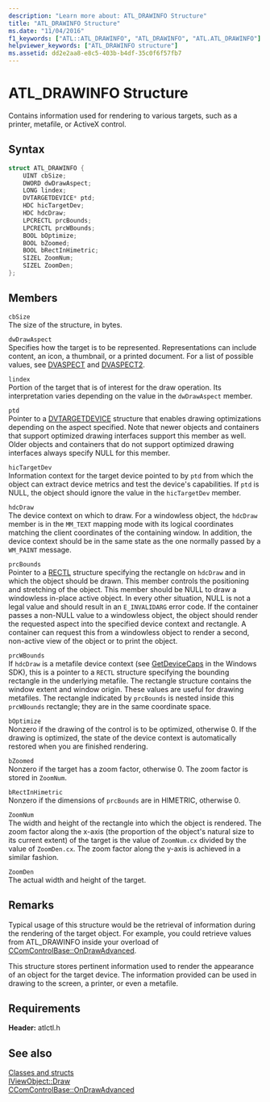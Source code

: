```yaml
---
description: "Learn more about: ATL_DRAWINFO Structure"
title: "ATL_DRAWINFO Structure"
ms.date: "11/04/2016"
f1_keywords: ["ATL::ATL_DRAWINFO", "ATL_DRAWINFO", "ATL.ATL_DRAWINFO"]
helpviewer_keywords: ["ATL_DRAWINFO structure"]
ms.assetid: dd2e2aa8-e8c5-403b-b4df-35c0f6f57fb7
---
```

# ATL_DRAWINFO Structure

Contains information used for rendering to various targets, such as a printer, metafile, or ActiveX control.

## Syntax

```cpp
struct ATL_DRAWINFO {
    UINT cbSize;
    DWORD dwDrawAspect;
    LONG lindex;
    DVTARGETDEVICE* ptd;
    HDC hicTargetDev;
    HDC hdcDraw;
    LPCRECTL prcBounds;
    LPCRECTL prcWBounds;
    BOOL bOptimize;
    BOOL bZoomed;
    BOOL bRectInHimetric;
    SIZEL ZoomNum;
    SIZEL ZoomDen;
};
```

## Members

`cbSize`<br/>
The size of the structure, in bytes.

`dwDrawAspect`<br/>
Specifies how the target is to be represented. Representations can include content, an icon, a thumbnail, or a printed document. For a list of possible values, see [DVASPECT](/windows/win32/api/wtypes/ne-wtypes-dvaspect) and [DVASPECT2](/windows/win32/api/ocidl/ne-ocidl-dvaspect2).

`lindex`<br/>
Portion of the target that is of interest for the draw operation. Its interpretation varies depending on the value in the `dwDrawAspect` member.

`ptd`<br/>
Pointer to a [DVTARGETDEVICE](/windows/win32/api/objidl/ns-objidl-dvtargetdevice) structure that enables drawing optimizations depending on the aspect specified. Note that newer objects and containers that support optimized drawing interfaces support this member as well. Older objects and containers that do not support optimized drawing interfaces always specify NULL for this member.

`hicTargetDev`<br/>
Information context for the target device pointed to by `ptd` from which the object can extract device metrics and test the device's capabilities. If `ptd` is NULL, the object should ignore the value in the `hicTargetDev` member.

`hdcDraw`<br/>
The device context on which to draw. For a windowless object, the `hdcDraw` member is in the `MM_TEXT` mapping mode with its logical coordinates matching the client coordinates of the containing window. In addition, the device context should be in the same state as the one normally passed by a `WM_PAINT` message.

`prcBounds`<br/>
Pointer to a [RECTL](/windows/win32/api/windef/ns-windef-rectl) structure specifying the rectangle on `hdcDraw` and in which the object should be drawn. This member controls the positioning and stretching of the object. This member should be NULL to draw a windowless in-place active object. In every other situation, NULL is not a legal value and should result in an `E_INVALIDARG` error code. If the container passes a non-NULL value to a windowless object, the object should render the requested aspect into the specified device context and rectangle. A container can request this from a windowless object to render a second, non-active view of the object or to print the object.

`prcWBounds`<br/>
If `hdcDraw` is a metafile device context (see [GetDeviceCaps](/windows/win32/api/wingdi/nf-wingdi-getdevicecaps) in the Windows SDK), this is a pointer to a `RECTL` structure specifying the bounding rectangle in the underlying metafile. The rectangle structure contains the window extent and window origin. These values are useful for drawing metafiles. The rectangle indicated by `prcBounds` is nested inside this `prcWBounds` rectangle; they are in the same coordinate space.

`bOptimize`<br/>
Nonzero if the drawing of the control is to be optimized, otherwise 0. If the drawing is optimized, the state of the device context is automatically restored when you are finished rendering.

`bZoomed`<br/>
Nonzero if the target has a zoom factor, otherwise 0. The zoom factor is stored in `ZoomNum`.

`bRectInHimetric`<br/>
Nonzero if the dimensions of `prcBounds` are in HIMETRIC, otherwise 0.

`ZoomNum`<br/>
The width and height of the rectangle into which the object is rendered. The zoom factor along the x-axis (the proportion of the object's natural size to its current extent) of the target is the value of `ZoomNum.cx` divided by the value of `ZoomDen.cx`. The zoom factor along the y-axis is achieved in a similar fashion.

`ZoomDen`<br/>
The actual width and height of the target.

## Remarks

Typical usage of this structure would be the retrieval of information during the rendering of the target object. For example, you could retrieve values from ATL_DRAWINFO inside your overload of [CComControlBase::OnDrawAdvanced](ccomcontrolbase-class.md#ondrawadvanced).

This structure stores pertinent information used to render the appearance of an object for the target device. The information provided can be used in drawing to the screen, a printer, or even a metafile.

## Requirements

**Header:** atlctl.h

## See also

[Classes and structs](../../atl/reference/atl-classes.md)<br/>
[IViewObject::Draw](/windows/win32/api/oleidl/nf-oleidl-iviewobject-draw)<br/>
[CComControlBase::OnDrawAdvanced](../../atl/reference/ccomcontrolbase-class.md#ondrawadvanced)
